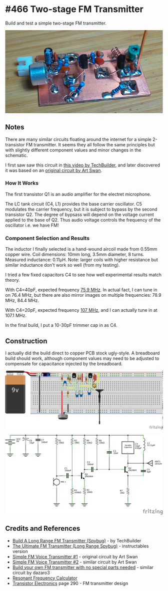 # #466 Two-stage FM Transmitter

Build and test a simple two-stage FM transmitter.

![The Build](./assets/TwoStageTransmitter_build.jpg?raw=true)

## Notes

There are many similar circuits floating around the internet for a simple 2-transistor FM transmitter.
It seems they all follow the same principles but with slightly different component values and minor changes in the schematic.

I first saw saw this circuit in [this video by TechBuilder](https://youtu.be/joFourugXvs), and
later discovered it was based on an
[original circuit by Art Swan](http://www.angelfire.com/art2/artswan/fmtrans1.jpg).

### How It Works

The first transistor Q1 is an audio amplifier for the electret microphone.

The LC tank circuit (C4, L1) provides the base carrier oscillator.
C5 modulates the carrier frequency, but it is subject to bypass by the second transistor Q2.
The degree of bypsass will depend on the voltage current applied to the base of Q2.
Thus audio voltage controls the frequency of the oscillator i.e. we have FM!

### Component Selection and Results

The inductor I finally selected is a hand-wound aircoil made from 0.55mm copper wire.
Coil dimensions: 10mm long, 3.5mm diameter, 8 turns. Measured inductance: 0.11µH.
Note: larger coils with higher resistance but similar inductance don't work so well (from my testing).

I tried a few fixed capacitors C4 to see how well experimental results match theory.

With C4=40pF, expected frequency [75.9 MHz](https://www.wolframalpha.com/input/?i=1%2F(2%CF%80*sqrt(0.11%C2%B5H*40pF))).
In actual fact, I can tune in on 76.4 MHz, but there are also mirror images on multiple frequencies: 78.9 MHz, 84.4 MHz.

With C4=20pF, expected frequency [107 MHz](https://www.wolframalpha.com/input/?i=1%2F(2%CF%80*sqrt(0.11%C2%B5H+*+20pF))),
and I can actually tune in at 107.1 MHz.

In the final build, I put a 10-30pF trimmer cap in as C4.

## Construction

I actually did the build direct to copper PCB stock ugly-style.
A breadboard build should work, although component values may need to be adjusted to compensate for capacitance injected by the breadboard.

![Breadboard](./assets/TwoStageTransmitter_bb.jpg?raw=true)

![The Schematic](./assets/TwoStageTransmitter_schematic.jpg?raw=true)

## Credits and References

* [Build A Long Range FM Transmitter (Spybug)](https://youtu.be/joFourugXvs) - by TechBuilder
* [The Ultimate FM Transmitter (Long Range Spybug)](http://www.instructables.com/id/The-Ultimate-FM-Transmitter/) - instructables version
* [Simple FM Voice Transmitter #1](http://www.angelfire.com/art2/artswan/fmtrans1.jpg) - original circuit by Art Swan
* [Simple FM Voice Transmitter #2](http://www.angelfire.com/art2/artswan/fmtrans2.jpg) - similar circuit by Art Swan
* [Build your own FM transmitter with no special parts needed](https://youtu.be/1tKvykFS60k) - similar circuit by dazaro3
* [Resonant Frequency Calculator](http://www.1728.org/resfreq.htm)
* [Transistor Electronics](https://archive.org/details/transistorelectr00gerr) page 290 - FM transmitter design
